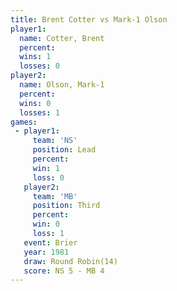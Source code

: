 ```yaml
---
title: Brent Cotter vs Mark-1 Olson
player1:             
  name: Cotter, Brent
  percent:           
  wins: 1            
  losses: 0          
player2:             
  name: Olson, Mark-1
  percent:           
  wins: 0            
  losses: 1          
games:
 - player1:        
     team: 'NS'    
     position: Lead
     percent:      
     win: 1        
     loss: 0       
   player2:         
     team: 'MB'     
     position: Third
     percent:       
     win: 0         
     loss: 1        
   event: Brier         
   year: 1981           
   draw: Round Robin(14)
   score: NS 5 - MB 4   
---
```

